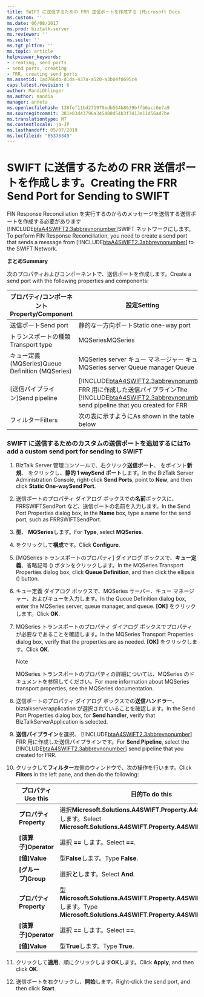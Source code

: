 ```yaml
---
title: SWIFT に送信するための FRR 送信ポートを作成する |Microsoft Docs
ms.custom: ''
ms.date: 06/08/2017
ms.prod: biztalk-server
ms.reviewer: ''
ms.suite: ''
ms.tgt_pltfrm: ''
ms.topic: article
helpviewer_keywords:
- creating, send ports
- send ports, creating
- FRR, creating send ports
ms.assetid: 1ad766db-d1da-437a-a520-a3b04f0695c4
caps.latest.revision: 6
author: MandiOhlinger
ms.author: mandia
manager: anneta
ms.openlocfilehash: 138fef11bd271979edb564b8639bffb6acc6e7a9
ms.sourcegitcommit: 381e83d43796a345488d54b3f7413e11d56ad7be
ms.translationtype: MT
ms.contentlocale: ja-JP
ms.lasthandoff: 05/07/2019
ms.locfileid: "65378349"
---
```

# <a name="creating-the-frr-send-port-for-sending-to-swift"></a><span data-ttu-id="85a16-102">SWIFT に送信するための FRR 送信ポートを作成します。</span><span class="sxs-lookup"><span data-stu-id="85a16-102">Creating the FRR Send Port for Sending to SWIFT</span></span>
<span data-ttu-id="85a16-103">FIN Response Reconciliation を実行するのからのメッセージを送信する送信ポートを作成する必要があります[!INCLUDE[btaA4SWIFT2.3abbrevnonumber](../../includes/btaa4swift2-3abbrevnonumber-md.md)]SWIFT ネットワークにします。</span><span class="sxs-lookup"><span data-stu-id="85a16-103">To perform FIN Response Reconciliation, you need to create a send port that sends a message from [!INCLUDE[btaA4SWIFT2.3abbrevnonumber](../../includes/btaa4swift2-3abbrevnonumber-md.md)] to the SWIFT Network.</span></span>  

 <span data-ttu-id="85a16-104">**まとめ**</span><span class="sxs-lookup"><span data-stu-id="85a16-104">**Summary**</span></span>  

 <span data-ttu-id="85a16-105">次のプロパティおよびコンポーネントで、送信ポートを作成します。</span><span class="sxs-lookup"><span data-stu-id="85a16-105">Create a send port with the following properties and components:</span></span>  


|     <span data-ttu-id="85a16-106">プロパティ/コンポーネント</span><span class="sxs-lookup"><span data-stu-id="85a16-106">Property/Component</span></span>      |                                                               <span data-ttu-id="85a16-107">設定</span><span class="sxs-lookup"><span data-stu-id="85a16-107">Setting</span></span>                                                                |
|-----------------------------|--------------------------------------------------------------------------------------------------------------------------------------|
|          <span data-ttu-id="85a16-108">送信ポート</span><span class="sxs-lookup"><span data-stu-id="85a16-108">Send port</span></span>          |                                                         <span data-ttu-id="85a16-109">静的な一方向ポート</span><span class="sxs-lookup"><span data-stu-id="85a16-109">Static one-way port</span></span>                                                          |
|       <span data-ttu-id="85a16-110">トランスポートの種類</span><span class="sxs-lookup"><span data-stu-id="85a16-110">Transport type</span></span>        |                                                               <span data-ttu-id="85a16-111">MQSeries</span><span class="sxs-lookup"><span data-stu-id="85a16-111">MQSeries</span></span>                                                               |
| <span data-ttu-id="85a16-112">キュー定義 (MQSeries)</span><span class="sxs-lookup"><span data-stu-id="85a16-112">Queue Definition (MQSeries)</span></span> |                                                 <span data-ttu-id="85a16-113">MQSeries server キュー マネージャー キュー</span><span class="sxs-lookup"><span data-stu-id="85a16-113">MQSeries server Queue manager Queue</span></span>                                                  |
|        <span data-ttu-id="85a16-114">[送信パイプライン]</span><span class="sxs-lookup"><span data-stu-id="85a16-114">Send pipeline</span></span>        | <span data-ttu-id="85a16-115">[!INCLUDE[btaA4SWIFT2.3abbrevnonumber](../../includes/btaa4swift2-3abbrevnonumber-md.md)] FRR 用に作成した送信パイプライン</span><span class="sxs-lookup"><span data-stu-id="85a16-115">The [!INCLUDE[btaA4SWIFT2.3abbrevnonumber](../../includes/btaa4swift2-3abbrevnonumber-md.md)] send pipeline that you created for FRR</span></span> |
|           <span data-ttu-id="85a16-116">フィルター</span><span class="sxs-lookup"><span data-stu-id="85a16-116">Filters</span></span>           |                                                     <span data-ttu-id="85a16-117">次の表に示すように</span><span class="sxs-lookup"><span data-stu-id="85a16-117">As shown in the table below</span></span>                                                      |

### <a name="to-add-a-custom-send-port-for-sending-to-swift"></a><span data-ttu-id="85a16-118">SWIFT に送信するためのカスタムの送信ポートを追加するには</span><span class="sxs-lookup"><span data-stu-id="85a16-118">To add a custom send port for sending to SWIFT</span></span>  

1. <span data-ttu-id="85a16-119">BizTalk Server 管理コンソールで、右クリック**送信ポート**、 をポイント**新規**、 をクリックし、**静的 1 waySend ポート**します。</span><span class="sxs-lookup"><span data-stu-id="85a16-119">In the BizTalk Server Administration Console, right-click **Send Ports**, point to **New**, and then click **Static One-waySend Port**.</span></span>  

2. <span data-ttu-id="85a16-120">送信ポートのプロパティ ダイアログ ボックスでの**名前**ボックスに、FRRSWIFTSendPort など、送信ポートの名前を入力します。</span><span class="sxs-lookup"><span data-stu-id="85a16-120">In the Send Port Properties dialog box, in the **Name** box, type a name for the send port, such as FRRSWIFTSendPort.</span></span>  

3. <span data-ttu-id="85a16-121">**型**、 **MQSeries**します。</span><span class="sxs-lookup"><span data-stu-id="85a16-121">For **Type**, select **MQSeries**.</span></span>  

4. <span data-ttu-id="85a16-122">をクリックして**構成**です。</span><span class="sxs-lookup"><span data-stu-id="85a16-122">Click **Configure**.</span></span>  

5. <span data-ttu-id="85a16-123">[MQSeries トランスポートのプロパティ] ダイアログ ボックスで、**キュー定義**、省略記号 () ボタンをクリックします。</span><span class="sxs-lookup"><span data-stu-id="85a16-123">In the MQSeries Transport Properties dialog box, click **Queue Definition**, and then click the ellipsis () button.</span></span>  

6. <span data-ttu-id="85a16-124">キュー定義 ダイアログ ボックスで、MQSeries サーバー、キュー マネージャー、およびキューを入力します。</span><span class="sxs-lookup"><span data-stu-id="85a16-124">In the Queue Definition dialog box, enter the MQSeries server, queue manager, and queue.</span></span> <span data-ttu-id="85a16-125">**[OK]** をクリックします。</span><span class="sxs-lookup"><span data-stu-id="85a16-125">Click **OK**.</span></span>  

7. <span data-ttu-id="85a16-126">MQSeries トランスポートのプロパティ ダイアログ ボックスでプロパティが必要なであることを確認します。</span><span class="sxs-lookup"><span data-stu-id="85a16-126">In the MQSeries Transport Properties dialog box, verify that the properties are as needed.</span></span> <span data-ttu-id="85a16-127">**[OK]** をクリックします。</span><span class="sxs-lookup"><span data-stu-id="85a16-127">Click **OK**.</span></span>  

   > [!NOTE]
   >  <span data-ttu-id="85a16-128">MQSeries トランスポートのプロパティの詳細については、MQSeries のドキュメントを参照してください。</span><span class="sxs-lookup"><span data-stu-id="85a16-128">For more information about MQSeries transport properties, see the MQSeries documentation.</span></span>  

8. <span data-ttu-id="85a16-129">送信ポートのプロパティ ダイアログ ボックスでの**送信ハンドラー**、biztalkserverapplication が選択されていることを確認します。</span><span class="sxs-lookup"><span data-stu-id="85a16-129">In the Send Port Properties dialog box, for **Send handler**, verify that BizTalkServerApplication is selected.</span></span>  

9. <span data-ttu-id="85a16-130">**送信パイプライン**を選択、 [!INCLUDE[btaA4SWIFT2.3abbrevnonumber](../../includes/btaa4swift2-3abbrevnonumber-md.md)] FRR 用に作成した送信パイプラインです。</span><span class="sxs-lookup"><span data-stu-id="85a16-130">For **Send Pipeline**, select the [!INCLUDE[btaA4SWIFT2.3abbrevnonumber](../../includes/btaa4swift2-3abbrevnonumber-md.md)] send pipeline that you created for FRR.</span></span>  

10. <span data-ttu-id="85a16-131">クリックして**フィルター**左側のウィンドウで、次の操作を行います。</span><span class="sxs-lookup"><span data-stu-id="85a16-131">Click **Filters** in the left pane, and then do the following:</span></span>  


    |   <span data-ttu-id="85a16-132">プロパティ</span><span class="sxs-lookup"><span data-stu-id="85a16-132">Use this</span></span>   |                            <span data-ttu-id="85a16-133">目的</span><span class="sxs-lookup"><span data-stu-id="85a16-133">To do this</span></span>                             |
    |--------------|-------------------------------------------------------------------|
    | <span data-ttu-id="85a16-134">**プロパティ**</span><span class="sxs-lookup"><span data-stu-id="85a16-134">**Property**</span></span> |  <span data-ttu-id="85a16-135">選択**Microsoft.Solutions.A4SWIFT.Property.A4SWIFT_Failed**します。</span><span class="sxs-lookup"><span data-stu-id="85a16-135">Select **Microsoft.Solutions.A4SWIFT.Property.A4SWIFT_Failed**.</span></span>  |
    | <span data-ttu-id="85a16-136">**[演算子]**</span><span class="sxs-lookup"><span data-stu-id="85a16-136">**Operator**</span></span> |                          <span data-ttu-id="85a16-137">選択 **==** します。</span><span class="sxs-lookup"><span data-stu-id="85a16-137">Select **==**.</span></span>                           |
    |  <span data-ttu-id="85a16-138">**[値]**</span><span class="sxs-lookup"><span data-stu-id="85a16-138">**Value**</span></span>   |                          <span data-ttu-id="85a16-139">型**False**します。</span><span class="sxs-lookup"><span data-stu-id="85a16-139">Type **False**.</span></span>                          |
    |  <span data-ttu-id="85a16-140">**[グループ]**</span><span class="sxs-lookup"><span data-stu-id="85a16-140">**Group**</span></span>   |                          <span data-ttu-id="85a16-141">選択**と**します。</span><span class="sxs-lookup"><span data-stu-id="85a16-141">Select **And**.</span></span>                          |
    | <span data-ttu-id="85a16-142">**プロパティ**</span><span class="sxs-lookup"><span data-stu-id="85a16-142">**Property**</span></span> | <span data-ttu-id="85a16-143">型**Microsoft.Solutions.A4SWIFT.Property.A4SWIFT_SwiftBound**します。</span><span class="sxs-lookup"><span data-stu-id="85a16-143">Type **Microsoft.Solutions.A4SWIFT.Property.A4SWIFT_SwiftBound**.</span></span> |
    | <span data-ttu-id="85a16-144">**[演算子]**</span><span class="sxs-lookup"><span data-stu-id="85a16-144">**Operator**</span></span> |                          <span data-ttu-id="85a16-145">選択 **==** します。</span><span class="sxs-lookup"><span data-stu-id="85a16-145">Select **==**.</span></span>                           |
    |  <span data-ttu-id="85a16-146">**[値]**</span><span class="sxs-lookup"><span data-stu-id="85a16-146">**Value**</span></span>   |                          <span data-ttu-id="85a16-147">型**True**します。</span><span class="sxs-lookup"><span data-stu-id="85a16-147">Type **True**.</span></span>                           |


11. <span data-ttu-id="85a16-148">クリックして**適用**、順にクリックします**OK**します。</span><span class="sxs-lookup"><span data-stu-id="85a16-148">Click **Apply**, and then click **OK**.</span></span>  

12. <span data-ttu-id="85a16-149">送信ポートを右クリックし、**開始**します。</span><span class="sxs-lookup"><span data-stu-id="85a16-149">Right-click the send port, and then click **Start**.</span></span>
